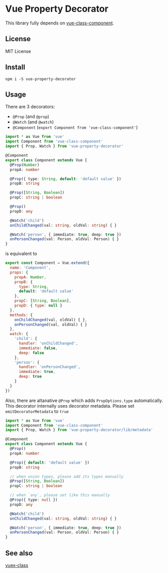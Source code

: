 # Vue Property Decorator

This library fully depends on [vue-class-component](https://github.com/vuejs/vue-class-component).

## License
MIT License

## Install
```
npm i -S vue-property-decorator
```

## Usage

There are 3 decorators:

* `@Prop` (and `@prop`)
* `@Watch` (and `@watch`)
* `@Component` (`export Component from 'vue-class-component'`)

```typescript
import * as Vue from 'vue'
import Component from 'vue-class-component'
import { Prop, Watch } from 'vue-property-decorator'

@Component
export class Component extends Vue {
  @Prop(Number)
  propA: number

  @Prop({ type: String, default: 'default value' })
  propB: string

  @Prop([String, Boolean])
  propC: string | boolean

  @Prop()
  propD: any

  @Watch('child')
  onChildChanged(val: string, oldVal: string) { }

  @Watch('person', { immediate: true, deep: true })
  onPersonChanged(val: Person, oldVal: Person) { }
}

```

is equivalent to

```js
export const Component = Vue.extend({
  name: 'Component',
  props: {
    propA: Number,
    propB: {
      type: String,
      default: 'default value'
    },
    propC: [String, Boolean],
    propD: { type: null }
  },
  methods: {
    onChildChanged(val, oldVal) { },
    onPersonChanged(val, oldVal) { }
  },
  watch: {
    'child': {
      handler: 'onChildChanged',
      immediate: false,
      deep: false
    },
    'person': {
      handler: 'onPersonChanged',
      immediate: true,
      deep: true
    }
  }
})
```

Also, there are altanative `@Prop` which adds `PropOptions.type` automatically.
This decorator internally uses decorator metadata.
Please set `emitDecoratorMetadata` to `true`

```typescript
import * as Vue from 'vue'
import Component from 'vue-class-component'
import { Prop, Watch } from 'vue-property-decorator/lib/metadata'

@Component
export class Component extends Vue {
  @Prop()
  propA: number

  @Prop({ default: 'default value' })
  propB: string

  // when union types, please add its types manually
  @Prop([String, Boolean])
  propC: string | boolean

  // when `any`, please set like this manually
  @Prop({ type: null })
  propD: any

  @Watch('child')
  onChildChanged(val: string, oldVal: string) { }

  @Watch('person', { immediate: true, deep: true })
  onPersonChanged(val: Person, oldVal: Person) { }
}

```

## See also

[vuex-class](https://github.com/ktsn/vuex-class/)
